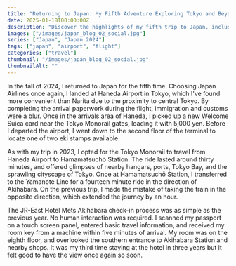 ```yaml
---
title: "Returning to Japan: My Fifth Adventure Exploring Tokyo and Beyond"
date: 2025-01-18T00:00:00Z
description: "Discover the highlights of my fifth trip to Japan, including seamless travel through Haneda Airport, using the Welcome Suica card, and exploring Tokyo's top attractions."
images: ["/images/japan_blog_02_social.jpg"]
series: ["Japan", "Japan 2024"]
tags: ["japan", "airport", "flight"]
categories: ["travel"]
thumbnail: "/images/japan_blog_02_social.jpg"
thumbnailAlt: ""
---
```


In the fall of 2024, I returned to Japan for the fifth time. Choosing Japan Airlines once again, I landed at Haneda Airport in Tokyo, which I've found more convenient than Narita due to the proximity to central Tokyo. By completing the arrival paperwork during the flight, immigration and customs were a blur. Once in the arrivals area of Haneda, I picked up a new Welcome Suica card near the Tokyo Monorail gates, loading it with 5,000 yen. Before I departed the airport, I went down to the second floor of the terminal to locate one of two eki stamps available.

As with my trip in 2023, I opted for the Tokyo Monorail to travel from Haneda Airport to Hamamatsuchō Station. The ride lasted around thirty minutes, and offered glimpses of nearby hangars, ports, Tokyo Bay, and the sprawling cityscape of Tokyo. Once at Hamamatsuchō Station, I transferred to the Yamanote Line for a fourteen minute ride in the direction of Akihabara. On the previous trip, I made the mistake of taking the train in the opposite direction, which extended the journey by an hour.

The JR-East Hotel Mets Akihabara check-in process was as simple as the previous year. No human interaction was required. I scanned my passport on a touch screen panel, entered basic travel information, and received my room key from a machine within five minutes of arrival. My room was on the eighth floor, and overlooked the southern entrance to Akihabara Station and nearby shops. It was my third time staying at the hotel in three years but it felt good to have the view once again so soon.

<!-- Shopping / First night --->

